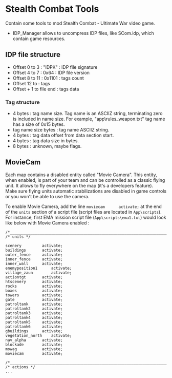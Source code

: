 # Stealth Combat Tools
Contain some tools to mod Stealth Combat - Ultimate War video game.

* IDP_Manager allows to uncompress IDP files, like SCom.idp, which contain game resources.

## IDP file structure
* Offset 0 to 3 : "IDPK" : IDP file signature
* Offset 4 to 7 : 0x64 : IDP file version
* Offset 8 to 11 : 0x1101 : tags count
* Offset 12 to <value determined when all tag names are parsed> : tags
* Offset <value determined when all tag names are parsed> + 1 to file end : tags data

### Tag structure
* 4 bytes : tag name size. Tag name is an ASCIIZ string, terminating zero is included in name size. For example, "app\rules_weapon.txt" tag name has a size of 0x15 bytes.
* tag name size bytes : tag name ASCIIZ string.
* 4 bytes : tag data offset from data section start.
* 4 bytes : tag data size in bytes.
* 8 bytes : unknown, maybe flags.

## MovieCam

Each map contains a disabled entity called "Movie Camera". This entity, when enabled, is part of your team and can be controlled as a classic flying unit. It allows to fly everywhere on the map (it's a developers feature).  
Make sure flying units automatic stabilizations are disabled in game controls or you won't be able to use the camera.

To enable Movie Camera, add the line `moviecam		activate;` at the end of the `units` section of a script file (script files are located in `App\scripts`).  
For instance, first EMA mission script file (`App\scripts\ema1.txt`) would look like below with Movie Camera enabled  :
```
/*__________________________________________________________________________*/
/* units */

scenery			activate;
buildings		activate;
outer_fence		activate;
inner_fence		activate;
inner_wall		activate;
enemyposition1		activate;
village_zaun		activate;
actiontgt		activate;
htscenery		activate;
rocks			activate;
boxes			activate;
towers			activate;
gate			activate;	
patroltank		activate;
patroltank2		activate;	
patroltank3		activate;
patroltank4		activate;
patroltank5		activate;
patroltank6		activate;
gbuildings		activate;
vegetation_north	activate;
nav_alpha		activate;
blockade		activate;
mowag			activate;
moviecam		activate;

/*__________________________________________________________________________*/
/* actions */
...
```
